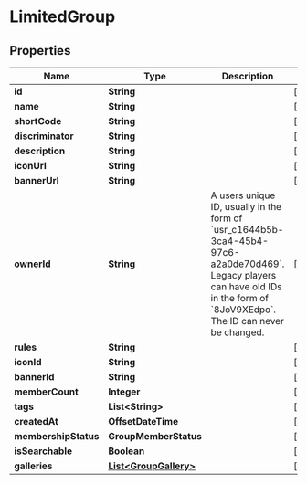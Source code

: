 

# LimitedGroup


## Properties

| Name | Type | Description | Notes |
|------------ | ------------- | ------------- | -------------|
|**id** | **String** |  |  [optional] |
|**name** | **String** |  |  [optional] |
|**shortCode** | **String** |  |  [optional] |
|**discriminator** | **String** |  |  [optional] |
|**description** | **String** |  |  [optional] |
|**iconUrl** | **String** |  |  [optional] |
|**bannerUrl** | **String** |  |  [optional] |
|**ownerId** | **String** | A users unique ID, usually in the form of &#x60;usr_c1644b5b-3ca4-45b4-97c6-a2a0de70d469&#x60;. Legacy players can have old IDs in the form of &#x60;8JoV9XEdpo&#x60;. The ID can never be changed. |  [optional] |
|**rules** | **String** |  |  [optional] |
|**iconId** | **String** |  |  [optional] |
|**bannerId** | **String** |  |  [optional] |
|**memberCount** | **Integer** |  |  [optional] |
|**tags** | **List&lt;String&gt;** |   |  [optional] |
|**createdAt** | **OffsetDateTime** |  |  [optional] |
|**membershipStatus** | **GroupMemberStatus** |  |  [optional] |
|**isSearchable** | **Boolean** |  |  [optional] |
|**galleries** | [**List&lt;GroupGallery&gt;**](GroupGallery.md) |   |  [optional] |



